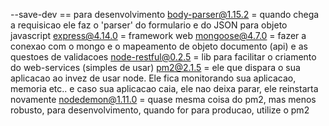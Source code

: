 --save-dev == para desenvolvimento
body-parser@1.15.2 = quando chega a requisicao ele faz o 'parser' do formulario e do JSON para objeto javascript
express@4.14.0 = framework web
mongoose@4.7.0 =  fazer a conexao com o mongo e o mapeamento de objeto documento (api) e as questoes de validacoes
node-restful@0.2.5 = lib para facilitar o criamento do web-services (simples de usar)
pm2@2.1.5 = ele que dispara o sua aplicacao ao invez de usar node. Ele fica monitorando sua aplicacao, memoria etc..
e caso sua aplicacao caia, ele nao deixa parar, ele reinstarta novamente
nodedemon@1.11.0 = quase mesma coisa do pm2, mas menos robusto, para desenvolvimento, quando for para producao, utilize o pm2

